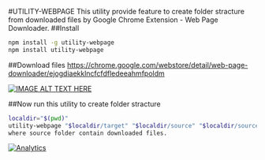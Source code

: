 #UTILITY-WEBPAGE
This utility provide feature to create folder stracture from downloaded files by Google Chrome Extension - Web Page Downloader.
##Install
```bash
npm install -g utility-webpage
npm install utility-webpage
```

##Download files
https://chrome.google.com/webstore/detail/web-page-downloader/ejogdiaekklncfcfdfledeeahmfpoldm

[![IMAGE ALT TEXT HERE](http://img.youtube.com/vi/UQzyViuE65M/0.jpg)](https://www.youtube.com/watch?v=UQzyViuE65M)

##Now run this utility to create folder stracture
```bash
localdir="$(pwd)"
utility-webpage "$localdir/target" "$localdir/source" "$localdir/source/pages-link_xXxXx.txt" "_xXxXx" "main-pages_xXxXx.html"
where source folder contain downloaded files.
```

[![Analytics](https://ga-beacon.appspot.com/UA-70337513-6/chromeskel_a/readme)](https://github.com/prashantkoshta/chrome-web-page-downloader)
